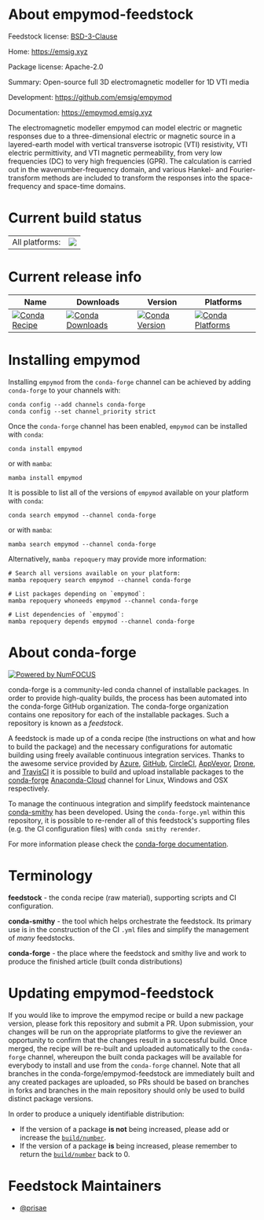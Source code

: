 About empymod-feedstock
=======================

Feedstock license: [BSD-3-Clause](https://github.com/conda-forge/empymod-feedstock/blob/main/LICENSE.txt)

Home: https://emsig.xyz

Package license: Apache-2.0

Summary: Open-source full 3D electromagnetic modeller for 1D VTI media

Development: https://github.com/emsig/empymod

Documentation: https://empymod.emsig.xyz

The electromagnetic modeller empymod can model electric or magnetic
responses due to a three-dimensional electric or magnetic source in a
layered-earth model with vertical transverse isotropic (VTI) resistivity,
VTI electric permittivity, and VTI magnetic permeability, from very low
frequencies (DC) to very high frequencies (GPR). The calculation is carried
out in the wavenumber-frequency domain, and various Hankel- and
Fourier-transform methods are included to transform the responses into the
space-frequency and space-time domains.


Current build status
====================


<table><tr><td>All platforms:</td>
    <td>
      <a href="https://dev.azure.com/conda-forge/feedstock-builds/_build/latest?definitionId=8372&branchName=main">
        <img src="https://dev.azure.com/conda-forge/feedstock-builds/_apis/build/status/empymod-feedstock?branchName=main">
      </a>
    </td>
  </tr>
</table>

Current release info
====================

| Name | Downloads | Version | Platforms |
| --- | --- | --- | --- |
| [![Conda Recipe](https://img.shields.io/badge/recipe-empymod-green.svg)](https://anaconda.org/conda-forge/empymod) | [![Conda Downloads](https://img.shields.io/conda/dn/conda-forge/empymod.svg)](https://anaconda.org/conda-forge/empymod) | [![Conda Version](https://img.shields.io/conda/vn/conda-forge/empymod.svg)](https://anaconda.org/conda-forge/empymod) | [![Conda Platforms](https://img.shields.io/conda/pn/conda-forge/empymod.svg)](https://anaconda.org/conda-forge/empymod) |

Installing empymod
==================

Installing `empymod` from the `conda-forge` channel can be achieved by adding `conda-forge` to your channels with:

```
conda config --add channels conda-forge
conda config --set channel_priority strict
```

Once the `conda-forge` channel has been enabled, `empymod` can be installed with `conda`:

```
conda install empymod
```

or with `mamba`:

```
mamba install empymod
```

It is possible to list all of the versions of `empymod` available on your platform with `conda`:

```
conda search empymod --channel conda-forge
```

or with `mamba`:

```
mamba search empymod --channel conda-forge
```

Alternatively, `mamba repoquery` may provide more information:

```
# Search all versions available on your platform:
mamba repoquery search empymod --channel conda-forge

# List packages depending on `empymod`:
mamba repoquery whoneeds empymod --channel conda-forge

# List dependencies of `empymod`:
mamba repoquery depends empymod --channel conda-forge
```


About conda-forge
=================

[![Powered by
NumFOCUS](https://img.shields.io/badge/powered%20by-NumFOCUS-orange.svg?style=flat&colorA=E1523D&colorB=007D8A)](https://numfocus.org)

conda-forge is a community-led conda channel of installable packages.
In order to provide high-quality builds, the process has been automated into the
conda-forge GitHub organization. The conda-forge organization contains one repository
for each of the installable packages. Such a repository is known as a *feedstock*.

A feedstock is made up of a conda recipe (the instructions on what and how to build
the package) and the necessary configurations for automatic building using freely
available continuous integration services. Thanks to the awesome service provided by
[Azure](https://azure.microsoft.com/en-us/services/devops/), [GitHub](https://github.com/),
[CircleCI](https://circleci.com/), [AppVeyor](https://www.appveyor.com/),
[Drone](https://cloud.drone.io/welcome), and [TravisCI](https://travis-ci.com/)
it is possible to build and upload installable packages to the
[conda-forge](https://anaconda.org/conda-forge) [Anaconda-Cloud](https://anaconda.org/)
channel for Linux, Windows and OSX respectively.

To manage the continuous integration and simplify feedstock maintenance
[conda-smithy](https://github.com/conda-forge/conda-smithy) has been developed.
Using the ``conda-forge.yml`` within this repository, it is possible to re-render all of
this feedstock's supporting files (e.g. the CI configuration files) with ``conda smithy rerender``.

For more information please check the [conda-forge documentation](https://conda-forge.org/docs/).

Terminology
===========

**feedstock** - the conda recipe (raw material), supporting scripts and CI configuration.

**conda-smithy** - the tool which helps orchestrate the feedstock.
                   Its primary use is in the construction of the CI ``.yml`` files
                   and simplify the management of *many* feedstocks.

**conda-forge** - the place where the feedstock and smithy live and work to
                  produce the finished article (built conda distributions)


Updating empymod-feedstock
==========================

If you would like to improve the empymod recipe or build a new
package version, please fork this repository and submit a PR. Upon submission,
your changes will be run on the appropriate platforms to give the reviewer an
opportunity to confirm that the changes result in a successful build. Once
merged, the recipe will be re-built and uploaded automatically to the
`conda-forge` channel, whereupon the built conda packages will be available for
everybody to install and use from the `conda-forge` channel.
Note that all branches in the conda-forge/empymod-feedstock are
immediately built and any created packages are uploaded, so PRs should be based
on branches in forks and branches in the main repository should only be used to
build distinct package versions.

In order to produce a uniquely identifiable distribution:
 * If the version of a package **is not** being increased, please add or increase
   the [``build/number``](https://docs.conda.io/projects/conda-build/en/latest/resources/define-metadata.html#build-number-and-string).
 * If the version of a package **is** being increased, please remember to return
   the [``build/number``](https://docs.conda.io/projects/conda-build/en/latest/resources/define-metadata.html#build-number-and-string)
   back to 0.

Feedstock Maintainers
=====================

* [@prisae](https://github.com/prisae/)

